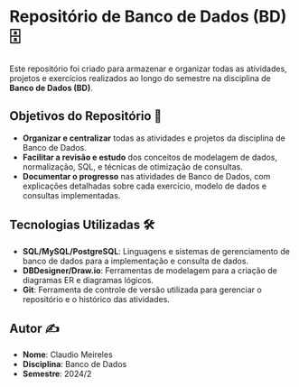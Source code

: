 # Repositório de Banco de Dados (BD) 🗄️

Este repositório foi criado para armazenar e organizar todas as atividades, projetos e exercícios realizados ao longo do semestre na disciplina de **Banco de Dados (BD)**.

## Objetivos do Repositório 🎯

- **Organizar e centralizar** todas as atividades e projetos da disciplina de Banco de Dados.
- **Facilitar a revisão e estudo** dos conceitos de modelagem de dados, normalização, SQL, e técnicas de otimização de consultas.
- **Documentar o progresso** nas atividades de Banco de Dados, com explicações detalhadas sobre cada exercício, modelo de dados e consultas implementadas.

## Tecnologias Utilizadas 🛠️

- **SQL/MySQL/PostgreSQL**: Linguagens e sistemas de gerenciamento de banco de dados para a implementação e consulta de dados.
- **DBDesigner/Draw.io**: Ferramentas de modelagem para a criação de diagramas ER e diagramas lógicos.
- **Git**: Ferramenta de controle de versão utilizada para gerenciar o repositório e o histórico das atividades.

## Autor ✍️

- **Nome**: Claudio Meireles
- **Disciplina**: Banco de Dados
- **Semestre**: 2024/2
